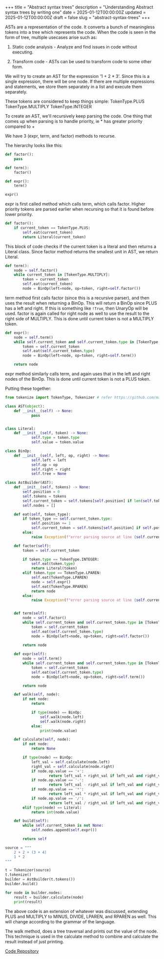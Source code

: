 +++
title = "Abstract syntax trees"
description = "Understanding Abstract syntax trees by writing one"
date = 2025-01-12T00:00:00Z
updated = 2025-01-12T00:00:00Z
draft = false
slug = "abstract-syntax-trees"
+++

ASTs are a representation of the code. It converts a bunch of meaningless tokens into a tree which represents the code.
When the code is seen in the form of tree, multiple usecases arise such as:

1) Static code analysis - Analyze and find issues in code without executing.

2) Transform code - ASTs can be used to transform code to some other form.

We will try to create an AST for the expression '1 + 2 * 3'. Since this is a single expression, there will be one node. If there are multiple expressions and statements, we store them separately
in a list and execute them separately.

These tokens are considered to keep things simple:
		TokenType.PLUS
		TokenType.MULTIPLY
		TokenType.INTEGER

To create an AST, we'll recursively keep parsing the code. One thing that comes up when parsing is to handle priority, ie * has greater priority compared to +

We have 3 (expr, term, and factor) methods to recurse.

The hierarchy looks like this:

```py
def factor():
    pass

def term():
    factor()

def expr():
    term()

expr()
```

expr is first called method which calls term, which calls factor. Higher priority tokens are parsed earlier when recursing so that it is found before lower priority.

```py
def factor():
    if current_token == TokenType.PLUS:
        self.eat(current_token)
        return Literal(current_token)
```

This block of code checks if the current token is a literal and then returns a Literal class. Since factor method returns the smallest unit in AST, we return Literal.

```py
def term():
    node = self.factor()
    while current_token in [TokenType.MULTIPLY]:
        token = current_token
        self.eat(current_token)
        node = BinOp(left=node, op=token, right=self.factor())
```

term method first calls factor (since this is a recursive parser), and then uses the result when returning a BinOp. This will return a BinOp since PLUS has a left and right. If this
is something like `!True`, then UnaryOp will be used. factor is again called for right node as well to use the result to the right side of MULTIPLY. This is done until current token
is not a MULTIPLY token.


```py
def expr():
    node = self.term()
    while self.current_token and self.current_token.type in [TokenType.PLUS]:
        token = self.current_token
        self.eat(self.current_token.type)
        node = BinOp(left=node, op=token, right=self.term())

    return node
```

expr method similarly calls term, and again uses that in the left and right nodes of the BinOp. This is done until current token is not a PLUS token.

Putting these together:

```py
from tokenize import TokenType, Tokenizer # refer https://github.com/manosriram/ast/blob/main/tokenize.py

class AST(object):
    def __init__(self) -> None:
            pass


class Literal:
    def __init__(self, token) -> None:
            self.type = token.type
            self.value = token.value

class BinOp:
    def __init__(self, left, op, right) -> None:
            self.left = left
            self.op = op
            self.right = right
            self.tree = None

class AstBuilder(AST):
    def __init__(self, tokens) -> None:
        self.position = 0
        self.tokens = tokens
        self.current_token = self.tokens[self.position] if len(self.tokens) > 0 else None
        self.nodes = []

    def eat(self, token_type):
        if token_type == self.current_token.type:
            self.position += 1
            self.current_token = self.tokens[self.position] if self.position < len(self.tokens) else None
        else:
            raise Exception(f"error parsing source at line {self.current_token.line}")

    def factor(self):
        token = self.current_token

        if token.type == TokenType.INTEGER:
            self.eat(token.type)
            return Literal(token)
        elif token.type == TokenType.LPAREN:
            self.eat(TokenType.LPAREN)
            node = self.expr()
            self.eat(TokenType.RPAREN)
            return node
        else:
            raise Exception(f"error parsing source at line {self.current_token.line}")


    def term(self):
        node = self.factor()
        while self.current_token and self.current_token.type in [TokenType.MULTIPLY, TokenType.DIVIDE]:
            token = self.current_token
            self.eat(self.current_token.type)
            node = BinOp(left=node, op=token, right=self.factor())
        
        return node

    def expr(self):
        node = self.term()
        while self.current_token and self.current_token.type in [TokenType.PLUS, TokenType.MINUS]:
            token = self.current_token
            self.eat(self.current_token.type)
            node = BinOp(left=node, op=token, right=self.term())

        return node

    def walk(self, node):
        if not node:
            return

            if type(node) == BinOp:
                self.walk(node.left)
                self.walk(node.right)
            else:
                print(node.value)

    def calculate(self, node):
        if not node:
            return None

        if type(node) == BinOp:
            left_val = self.calculate(node.left)
            right_val = self.calculate(node.right)
            if node.op.value == '+':
                    return left_val + right_val if left_val and right_val else left_val or right_val
            if node.op.value == '-':
                    return left_val - right_val if left_val and right_val else left_val or right_val
            if node.op.value == '*':
                    return left_val * right_val if left_val and right_val else left_val or right_val
            if node.op.value == '/':
                    return left_val / right_val if left_val and right_val else left_val or right_val
        elif type(node) == Literal:
            return int(node.value)

    def build(self):
        while self.current_token is not None:
            self.nodes.append(self.expr())

        return self

source = """
    2 + 2 + (3 + 4)
    1 * 2
"""

t = Tokenizer(source)
t.tokenize()
builder = AstBuilder(t.tokens())
builder.build()

for node in builder.nodes:
    result = builder.calculate(node)
    print(result)
```

The above code is an extension of whatever was discussed, extending PLUS and MULTIPLY to MINUS, DIVIDE, LPAREN, and RPAREN as well. This will change according to the grammar
of the language.

The walk method, does a tree traversal and prints out the value of the node. This technique is used in the calculate method to combine and calculate the result instead of just
printing.

[Code Repository](https://github.com/manosriram/ast)